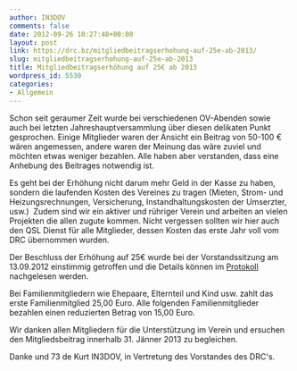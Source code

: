 ```yaml
---
author: IN3DOV
comments: false
date: 2012-09-26 10:27:48+00:00
layout: post
link: https://drc.bz/mitgliedbeitragserhohung-auf-25e-ab-2013/
slug: mitgliedbeitragserhohung-auf-25e-ab-2013
title: Mitgliedbeitragserhöhung auf 25€ ab 2013
wordpress_id: 5530
categories:
- Allgemein
---
```


Schon seit geraumer Zeit wurde bei verschiedenen OV-Abenden sowie auch bei letzten Jahreshauptversammlung über diesen delikaten Punkt gesprochen. Einige Mitglieder waren der Ansicht ein Beitrag von 50-100 € wären angemessen, andere waren der Meinung das wäre zuviel und möchten etwas weniger bezahlen. Alle haben aber verstanden, dass eine Anhebung des Beitrages notwendig ist.

Es geht bei der Erhöhung nicht darum mehr Geld in der Kasse zu haben, sondern die laufenden Kosten des Vereines zu tragen (Mieten, Strom- und Heizungsrechnungen, Versicherung, Instandhaltungskosten der Umserzter, usw.)  Zudem sind wir ein aktiver und rühriger Verein und arbeiten an vielen Projekten die allen zugute kommen. Nicht vergessen sollten wir hier auch den QSL Dienst für alle Mitglieder, dessen Kosten das erste Jahr voll vom DRC übernommen wurden.

Der Beschluss der Erhöhung auf 25€ wurde bei der Vorstandssitzung am 13.09.2012 einstimmig getroffen und die Details können im [Protokoll](https://drc.bz/?page_id=178) nachgelesen werden.

Bei Familienmitgliedern wie Ehepaare, Elternteil und Kind usw. zahlt das erste Familienmitglied 25,00 Euro. Alle folgenden Familienmitglieder bezahlen einen reduzierten Betrag von 15,00 Euro.

Wir danken allen Mitgliedern für die Unterstützung im Verein und ersuchen den Mitgliedsbeitrag innerhalb 31. Jänner 2013 zu begleichen.

Danke und 73 de Kurt IN3DOV, in Vertretung des Vorstandes des DRC's.


